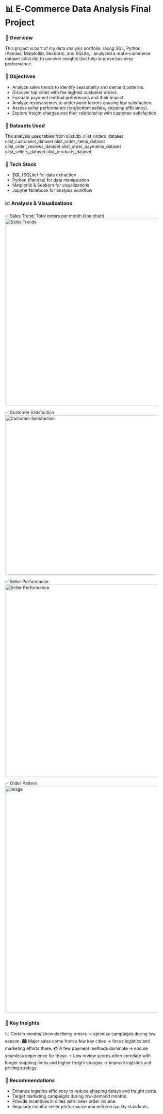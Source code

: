 # 📊 E‑Commerce Data Analysis Final Project

### 📌 Overview
This project is part of my data analysis portfolio.
Using SQL, Python (Pandas, Matplotlib, Seaborn), and SQLite, I analyzed a real e‑commerce dataset (olist.db) to uncover insights that help improve business performance.

### 🎯 Objectives
- Analyze sales trends to identify seasonality and demand patterns.
- Discover top cities with the highest customer orders.
- Evaluate payment method preferences and their impact.
- Analyze review scores to understand factors causing low satisfaction.
- Assess seller performance (top/bottom sellers, shipping efficiency).
- Explore freight charges and their relationship with customer satisfaction.

### 📂 Datasets Used
The analysis uses tables from olist.db:
olist_orders_dataset
olist_customers_dataset
olist_order_items_dataset
olist_order_reviews_dataset
olist_order_payments_dataset
olist_sellers_dataset
olist_products_dataset

### 🔧 Tech Stack
- SQL (SQLite) for data extraction
- Python (Pandas) for data manipulation
- Matplotlib & Seaborn for visualizations
- Jupyter Notebook for analysis workflow

### 📈 Analysis & Visualizations
✅ Sales Trend: Total orders per month (line chart)
<img width="922" height="614" alt="Sales Trends" src="https://github.com/user-attachments/assets/8433d97c-60bf-4472-b967-36395fa9ec39" />

✅ Customer Satisfaction
<img width="1382" height="524" alt="Customer Satisfaction" src="https://github.com/user-attachments/assets/d6a7f0cc-aa5b-4361-bfcb-0cb80963f269" />

✅ Seller Performance
<img width="778" height="631" alt="Seller Performance" src="https://github.com/user-attachments/assets/021b91aa-e1d6-48d8-ad52-d0514f9f64ef" />

✅ Order Pattern
<img width="1003" height="746" alt="image" src="https://github.com/user-attachments/assets/02ff02f0-4e5f-4af0-95db-a937cc9c026d" />

### 📌 Key Insights
📉 Certain months show declining orders → optimize campaigns during low season.
🏙️ Major sales come from a few key cities → focus logistics and marketing efforts there.
💳 A few payment methods dominate → ensure seamless experience for those.
⭐ Low review scores often correlate with longer shipping times and higher freight charges → improve logistics and pricing strategy.

### 🚀 Recommendations
- Enhance logistics efficiency to reduce shipping delays and freight costs.
- Target marketing campaigns during low-demand months.
- Provide incentives in cities with lower order volume.
- Regularly monitor seller performance and enforce quality standards.
